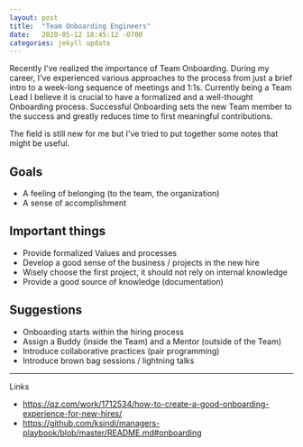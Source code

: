 ```yaml
---
layout: post
title:  "Team Onboarding Engineers"
date:   2020-05-12 18:45:12 -0700
categories: jekyll update
---
```


Recently I've realized the importance of Team Onboarding.
During my career, I've experienced various approaches to the process
from just a brief intro to a week-long sequence of meetings and 1:1s.
Currently being a Team Lead I believe it is crucial to have a formalized
and a well-thought Onboarding process.
Successful Onboarding sets the new Team member to the success
and greatly reduces time to first meaningful contributions.

The field is still new for me but I've tried to put together some notes that might be useful.

## Goals

- A feeling of belonging (to the team, the organization)
- A sense of accomplishment

## Important things

- Provide formalized Values and processes
- Develop a good sense of the business / projects in the new hire
- Wisely choose the first project, it should not rely on internal knowledge
- Provide a good source of knowledge (documentation)

## Suggestions

- Onboarding starts within the hiring process
- Assign a Buddy (inside the Team) and a Mentor (outside of the Team)
- Introduce collaborative practices (pair programming)
- Introduce brown bag sessions / lightning talks

___

Links

- https://qz.com/work/1712534/how-to-create-a-good-onboarding-experience-for-new-hires/
- https://github.com/ksindi/managers-playbook/blob/master/README.md#onboarding
